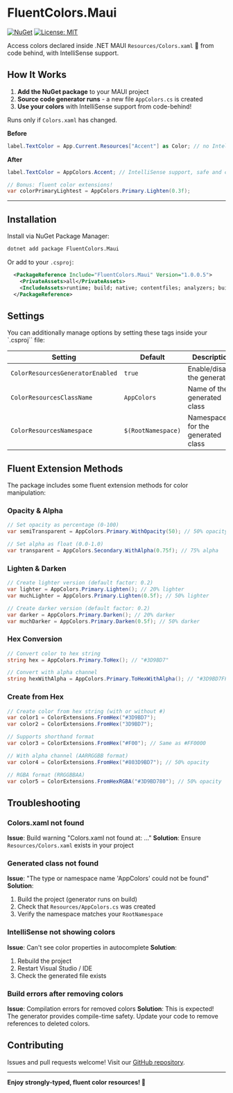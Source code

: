 # FluentColors.Maui

[![NuGet](https://img.shields.io/nuget/v/FluentColors.Maui.svg)](https://www.nuget.org/packages/FluentColors.Maui/)
[![License: MIT](https://img.shields.io/badge/License-MIT-yellow.svg)](https://opensource.org/licenses/MIT)

Access colors declared inside .NET MAUI `Resources/Colors.xaml` 🎨 from code behind, with IntelliSense support.

## How It Works

1. **Add the NuGet package** to your MAUI project
2. **Source code generator runs** - a new file `AppColors.cs` is created
3. **Use your colors** with IntelliSense support from code-behind!

Runs only if `Colors.xaml` has changed.

**Before**  
```csharp
label.TextColor = App.Current.Resources["Accent"] as Color; // no IntelliSense, typos possible 
```

**After**
```csharp
label.TextColor = AppColors.Accent; // IntelliSense support, safe and clean

// Bonus: fluent color extensions!
var colorPrimaryLightest = AppColors.Primary.Lighten(0.3f);
```

---

## Installation

Install via NuGet Package Manager:

```bash
dotnet add package FluentColors.Maui
```

Or add to your `.csproj`:

```xml
  <PackageReference Include="FluentColors.Maui" Version="1.0.0.5">
    <PrivateAssets>all</PrivateAssets>
    <IncludeAssets>runtime; build; native; contentfiles; analyzers; buildtransitive</IncludeAssets>
  </PackageReference>
```


## Settings

You can additionally manage options by setting these tags inside your `.csproj`` file:

| Setting | Default | Description |
|---------|---------|-------------|
| `ColorResourcesGeneratorEnabled` | `true` | Enable/disable the generator |
| `ColorResourcesClassName` | `AppColors` | Name of the generated class |
| `ColorResourcesNamespace` | `$(RootNamespace)` | Namespace for the generated class |



## Fluent Extension Methods

The package includes some fluent extension methods for color manipulation:

### Opacity & Alpha

```csharp
// Set opacity as percentage (0-100)
var semiTransparent = AppColors.Primary.WithOpacity(50); // 50% opacity

// Set alpha as float (0.0-1.0)
var transparent = AppColors.Secondary.WithAlpha(0.75f); // 75% alpha
```

### Lighten & Darken

```csharp
// Create lighter version (default factor: 0.2)
var lighter = AppColors.Primary.Lighten(); // 20% lighter
var muchLighter = AppColors.Primary.Lighten(0.5f); // 50% lighter

// Create darker version (default factor: 0.2)
var darker = AppColors.Primary.Darken(); // 20% darker
var muchDarker = AppColors.Primary.Darken(0.5f); // 50% darker
```

### Hex Conversion

```csharp
// Convert color to hex string
string hex = AppColors.Primary.ToHex(); // "#3D9BD7"

// Convert with alpha channel
string hexWithAlpha = AppColors.Primary.ToHexWithAlpha(); // "#3D9BD7FF"
```

### Create from Hex

```csharp
// Create color from hex string (with or without #)
var color1 = ColorExtensions.FromHex("#3D9BD7");
var color2 = ColorExtensions.FromHex("3D9BD7");

// Supports shorthand format
var color3 = ColorExtensions.FromHex("#F00"); // Same as #FF0000

// With alpha channel (AARRGGBB format)
var color4 = ColorExtensions.FromHex("#803D9BD7"); // 50% opacity

// RGBA format (RRGGBBAA)
var color5 = ColorExtensions.FromHexRGBA("#3D9BD780"); // 50% opacity
```



## Troubleshooting

### Colors.xaml not found
**Issue**: Build warning "Colors.xaml not found at: ..."
**Solution**: Ensure `Resources/Colors.xaml` exists in your project

### Generated class not found
**Issue**: "The type or namespace name 'AppColors' could not be found"
**Solution**:
1. Build the project (generator runs on build)
2. Check that `Resources/AppColors.cs` was created
3. Verify the namespace matches your `RootNamespace`

### IntelliSense not showing colors
**Issue**: Can't see color properties in autocomplete
**Solution**:
1. Rebuild the project
2. Restart Visual Studio / IDE
3. Check the generated file exists

### Build errors after removing colors
**Issue**: Compilation errors for removed colors
**Solution**: This is expected! The generator provides compile-time safety. Update your code to remove references to deleted colors.



## Contributing

Issues and pull requests welcome! Visit our [GitHub repository](https://github.com/taublast/FluentColors.Maui).

---

**Enjoy strongly-typed, fluent color resources! 🎨**
